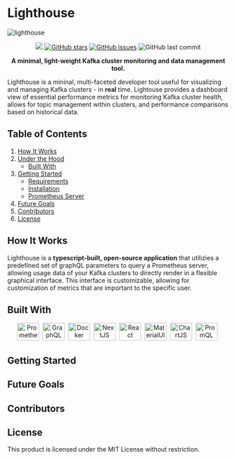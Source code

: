 # Lighthouse
<p>
<img src="https://github.com/oslabs-beta/Lighthouse/blob/main/GithubImages/Lighthouse-github-header-img.png" title="lighthouse"/>&nbsp;
<p> 
<div align="center">
<a href="https://github.com/oslabs-beta/Lighthouse"><img src="https://img.shields.io/badge/license-MIT-blue"/></a>
<a href="https://github.com/oslabs-beta/Lighthouse/stargazers"><img alt="GitHub stars" src="https://img.shields.io/github/stars/oslabs-beta/Lighthouse"></a>
<a href="https://github.com/oslabs-beta/Lighthouse/issues"><img alt="GitHub issues" src="https://img.shields.io/github/issues/oslabs-beta/Lighthouse"></a>
<img alt="GitHub last commit" src="https://img.shields.io/github/last-commit/oslabs-beta/Lighthouse">

<strong> A minimal, light-weight Kafka cluster monitoring and data management tool. </strong> 
</div>

 
Lighthouse is a mininal, multi-faceted developer tool useful for visualizing and managing Kafka clusters - in <strong>real</strong> time. Lightouse provides a dashboard view of essential performance metrics for monitoring Kafka cluster health, allows for topic management within clusters, and performance comparisons based on historical data.



## Table of Contents

1. [How It Works](#how-it-works)
1. [Under the Hood](#under-the-hood)
   - [Built With](#built-with)
1. [Getting Started](#getting-started)
   - [Requirements](#requirements)
   - [Installation](#installation)
   - [Prometheus Server](#prometheus-server)
1. [Future Goals](#future-goals)
1. [Contributors](#contributors)
1. [License](#license)


## How It Works

  Lighthouse is a <strong>typescript-built, open-source application</strong> that utilizies a predefined set of graphQL parameters to query a Prometheus server, allowing usage data of your Kafka clusters to directly render in a flexible graphical interface. This interface is customizable, allowing for customization of metrics that are important to the specific user.
  

  


## Built With

<p align="center">
<img src="" title="Prometheus" alt="Prometheus" width="50" height="40"/>&nbsp;
<img src="" title="GraphQL" alt="GraphQL" width="50" height="40"/>&nbsp;
<img src="" title="Docker" alt="Docker" width="50" height="40"/>&nbsp;
<img src="" title="NextJS" alt="NextJS" width="50" height="40"/>&nbsp;
<img src="" title="React" alt="React" width="50" height="40"/>&nbsp;
<img src="" title="MaterialUI" alt="MaterialUI" width="50" height="40"/>&nbsp;
<img src="" title="ChartJS" alt="ChartJS" width="50" height="40"/>&nbsp;
<img src="" title="PromQL" alt="PromQL" width="50" height="40"/>&nbsp;
</p>

## Getting Started



## Future Goals


## Contributors


## License

This product is licensed under the MIT License without restriction.


